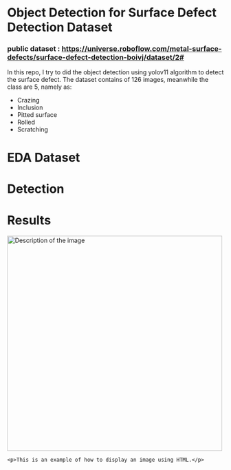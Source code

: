 # Object Detection for Surface Defect Detection Dataset
### public dataset : https://universe.roboflow.com/metal-surface-defects/surface-defect-detection-boivj/dataset/2#

In this repo, I try to did the object detection using yolov11 algorithm to detect the surface defect. 
The dataset contains of 126 images, meanwhile the class are 5, namely as: 
<ul>
  <li>Crazing</li>
  <li>Inclusion</li>
  <li>Pitted surface</li>
  <li>Rolled</li>
  <li>Scratching</li>
</ul>
<h1>EDA Dataset</h1>
<h1>Detection</h1>
<h1>Results</h1>
<img src="[confusion_matrix_normalized.png](https://github.com/adinovitarini/object-detection-yolov11/blob/main/confusion_matrix_normalized.png)" alt="Description of the image" width="500" height="auto">
    
    <p>This is an example of how to display an image using HTML.</p>
